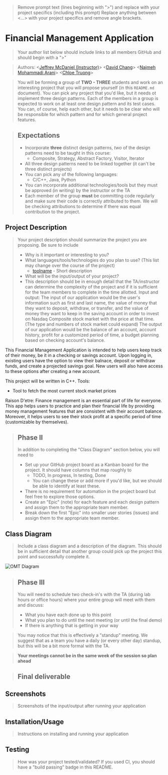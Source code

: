   > Remove prompt text (lines beginning with "\>") and replace with your project specifics (including this prompt)
 > Replace anything between \<...\> with your project specifics and remove angle brackets. 

# Financial Management Application

 > Your author list below should include links to all members GitHub and should begin with a "\>"
 
 > Authors: \<[Jeffrey McDaniel (Instructor)](https://github.com/jmcda001)\> \<[David Chang](https://github.com/dchan066-862012834)\> \<[Najmeh Mohammadi Arani](https://github.com/NaMoAr)\> \<[Chloe Truong](https://github.com/loveechloee)\>
 
 > You will be forming a group of **TWO - THREE** students and work on an interesting project that you will propose yourself (in this `README.md` document). You can pick any project that you'd like, but it needs ot implement three design patterns. Each of the members in a group is expected to work on at least one design pattern and its test cases. You can, of course, help each other, but it needs to be clear who will be responsible for which pattern and for which general project features.
 
 > ## Expectations
 > * Incorporate **three** distinct design patterns, *two* of the design patterns need to be taught in this course:
 >   * Composite, Strategy, Abstract Factory, Visitor, Iterator
 > * All three design patterns need to be linked together (it can't be three distinct projects)
 > * You can pick any of the following languages:
 >   * C/C++, Java, Python
 > * You can incorporate additional technologies/tools but they must be approved (in writing) by the instructor or the TA
 > * Each member of the group **must** be committing code regularly and make sure their code is correctly attributed to them. We will be checking attributions to determine if there was equal contribution to the project.

## Project Description

 > Your project description should summarize the project you are proposing. Be sure to include
 > * Why is it important or interesting to you?
 > * What languages/tools/technologies do you plan to use? (This list may change over the course of the project)
 >   * [toolname](link) - Short description
 > * What will be the input/output of your project?
 > * This description should be in enough detail that the TA/instructor can determine the complexity of the project and if it is sufficient for the team members to complete in the time allotted. 
Input and output:
The input of our application would be the user's information such as first and last name, the value of money that they want to deposit, withdraw, or transfer, and the value of money they want to keep in the saving account in order to invest on Nasdaq Composite stock market with the price at that time. (The type and numbers of stock market could expand)
The output of our application would be the balance of an account, account history, profit for a customized period of time, a budget planning based on checking account's balance. 


This Financial Management Application is intended to help users keep track of their money, be it in a checking or savings account. Upon logging in, existing users have the option to view their balnace, deposit or withdraw funds, and create a projected savings goal. New users will also have access to these options after creating a new account. 

This project will be written in C++.
Tools:
* Tool to fetch the most current stock market prices

Raison D'etre:
Finance management is an essential part of life for everyone. This app helps users to practice and plan their financial life by providing money management features that are consistent with their account balance.  Moreover, it helps users to see their stock profit at a specific period of time (customizable by themselves).


 > ## Phase II
 > In addition to completing the "Class Diagram" section below, you will need to 
 > * Set up your GitHub project board as a Kanban board for the project. It should have columns that map roughly to 
 >   * TODO, In progress, In testing, Done
 >   * You can change these or add more if you'd like, but we should be able to identify at least these.
 > * There is no requirement for automation in the project board but feel free to explore those options.
 > * Create an "Epic" (note) for each feature and each design pattern and assign them to the appropriate team member.
 > * Break down the first "Epic" into smaller user stories (issues) and assign them to the appropriate team member.
## Class Diagram
 > Include a class diagram and a description of the diagram. This should be in sufficient detail that another group could pick up the project this point and successfully complete it.
 

![OMT Diagram](https://user-images.githubusercontent.com/59351131/89846609-838d1680-db36-11ea-969f-f271887ea8cf.png)



 > ## Phase III
 > You will need to schedule two check-in's with the TA (during lab hours or office hours) where your entire group will meet with them and discuss:
 > * What you have each done up to this point
 > * What you plan to do until the next meeting (or until the final demo)
 > * If there is anything that is getting in your way
 
 > You may notice that this is effectively a "standup" meeting. We suggest that as a team you have a daily (or every other day) standup, but this will be a bit more formal with the TA. 
 
 > **Your meetings cannot be in the same week of the session so plan ahead**

 > ## Final deliverable
 ## Screenshots
 > Screenshots of the input/output after running your application
 ## Installation/Usage
 > Instructions on installing and running your application
 ## Testing
 > How was your project tested/validated? If you used CI, you should have a "build passing" badge in this README.
